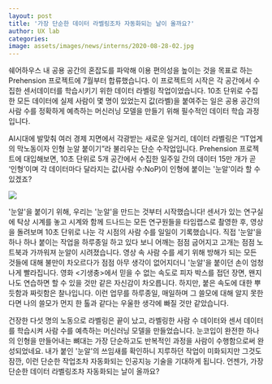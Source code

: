 ```yaml
---
layout: post
title: '가장 단순한 데이터 라벨링조차 자동화되는 날이 올까요?'
author: UX lab
categories: 
image: assets/images/news/interns/2020-08-28-02.jpg
---
```

  쉐어하우스 내 공용 공간의 혼잡도를 파악해 이용 편의성을 높이는 것을 목표로 하는 Prehension 프로젝트에 7월부터 합류했습니다. 이 프로젝트의 시작은 각 공간에서 수집한 센서데이터를 학습시키기 위한 데이터 라벨링 작업이었습니다. 10초 단위로 수집한 모든 데이터에 실제 사람이 몇 명이 있었는지 값(라벨)을 붙여주는 일은 공용 공간의 사람 수를 정확하게 예측하는 머신러닝 모델을 만들기 위해 필수적인 데이터 학습 과정입니다. 



  AI시대에 발맞춰 여러 경제 지면에서 각광받는 새로운 일거리, 데이터 라벨링은 “IT업계의 막노동이자 인형 눈알 붙이기”라 불리우는 단순 수작업입니다. Prehension 프로젝트에 대입해보면, 10초 단위로 5개 공간에서 수집한 일주일 간의 데이터 15만 개가 곧 ‘인형’이며 각 데이터마다 달라지는 값(사람 수:NoP)이 인형에 붙이는 '눈알'이라 할 수 있겠죠? 



<img src="{{site.baseurl}}/assets/images/news/interns/2020-08-28-02.jpg">

  '눈알'을 붙이기 위해, 우리는 '눈알'을 만드는 것부터 시작했습니다! 센서가 있는 연구실에 탁상 시계를 놓고 시계와 함께 드나드는 모든 연구원들을 타임랩스로 촬영한 후, 영상을 돌려보며 10초 단위로 나눈 각 시점의 사람 수를 일일이 기록했습니다. 직접 '눈알'을 하나 하나 붙이는 작업을 하루종일 하고 있다 보니 어깨는 점점 굽어지고 고개는 점점 노트북과 가까워져 눈알이 시려졌습니다. 영상 속 사람 수를 세기 위해 방해가 되는 모든 것들에 대해 불만이 차오르다가 점점 아무 생각이 없어지더니 '눈알'을 붙이던 손이 엄청나게 빨라집니다. 영화 <기생충>에서 믿을 수 없는 속도로 피자 박스를 접던 장면, 왠지 나도 연습하면 할 수 있을 것만 같은 자신감이 차오릅니다. 하지만, 붙은 속도에 대한 뿌듯함과 짜릿함은 찰나입니다. 이런 업무를 하루종일, 매일하며 그 쓸모에 대해 알지 못한다면 나의 쓸모가 먼지 한 톨과 같다는 우울한 생각에 빠질 것만 같았습니다.



  건장한 다섯 명의 노동으로 라벨링은 끝이 났고, 라벨링한 사람 수 데이터와 센서 데이터를 학습시켜 사람 수를 예측하는 머신러닝 모델을 만들었습니다. 눈코입이 완전한 하나의 인형을 만들어내는 뼈대는 가장 단순하고도 반복적인 과정을 사람이 수행함으로써 완성되었네요. 내가 붙인 '눈알'의 쓰임새를 확인하니 지루하던 작업이 미화되지만 그것도 잠깐, 이런 단순한 작업조차 자동화되는 인공지능 기술을 기대하게 됩니다. 언젠가, 가장 단순한 데이터 라벨링조차 자동화되는 날이 올까요?

